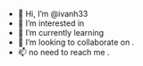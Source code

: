 - 👋 Hi, I’m @ivanh33 
- 👀 I’m interested in 
- 🌱 I’m currently learning 
- 💞️ I’m looking to collaborate on .
- 📫 no need to reach me .
<!---
ivanh33/ivanh33 is a ✨ special ✨ repository because its `README.md` (this file) appears on your GitHub profile.
You can click the Preview link to take a look at your changes.
--->
